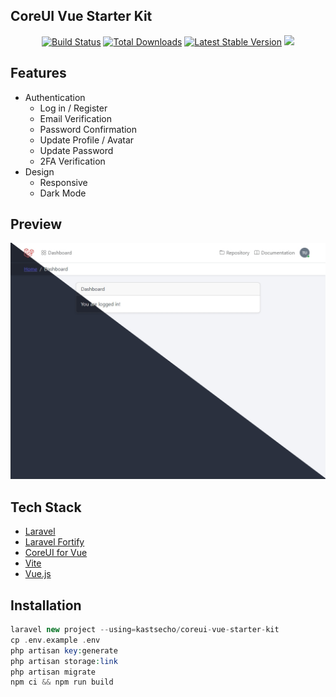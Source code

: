 ## CoreUI Vue Starter Kit

<p align="center">
<a href="https://github.com/kastsecho/coreui-vue-starter-kit/actions"><img src="https://github.com/kastsecho/coreui-vue-starter-kit/workflows/tests/badge.svg" alt="Build Status"></a>
<a href="https://packagist.org/packages/kastsecho/coreui-vue-starter-kit"><img src="https://img.shields.io/packagist/dt/kastsecho/coreui-vue-starter-kit" alt="Total Downloads"></a>
<a href="https://packagist.org/packages/kastsecho/coreui-vue-starter-kit"><img src="https://img.shields.io/packagist/v/kastsecho/coreui-vue-starter-kit" alt="Latest Stable Version"></a>
<a href="https://herd.laravel.com/new?starter-kit=kastsecho/coreui-vue-starter-kit"><img src="https://img.shields.io/badge/Install%20with%20Herd-f55247?logo=laravel&logoColor=white"></a>
</p>

## Features
* Authentication
  * Log in / Register
  * Email Verification
  * Password Confirmation
  * Update Profile / Avatar
  * Update Password
  * 2FA Verification
* Design
  * Responsive
  * Dark Mode

## Preview
![Preview](/public/img/coreui-screenshot.png)

## Tech Stack
* [Laravel](https://laravel.com)
* [Laravel Fortify](https://laravel.com/docs/fortify)
* [CoreUI for Vue](https://coreui.io/vue)
* [Vite](https://vitejs.dev)
* [Vue.js](https://vuejs.org)

## Installation

```php
laravel new project --using=kastsecho/coreui-vue-starter-kit
cp .env.example .env
php artisan key:generate
php artisan storage:link
php artisan migrate
npm ci && npm run build
```
